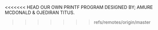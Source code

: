 <<<<<<< HEAD
OUR OWN PRINTF PROGRAM DESIGNED BY;
AMURE MCDONALD & OJEDIRAN TITUS.
>>>>>>> refs/remotes/origin/master
